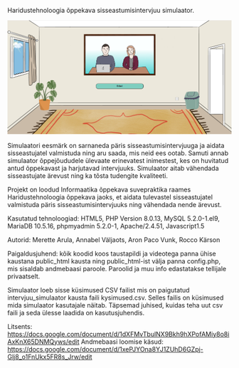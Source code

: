 Haridustehnoloogia õppekava sisseastumisintervjuu simulaator.

![Pilt simulaatorist](simulaator.PNG)

Simulaatori eesmärk on sarnaneda päris sisseastumisintervjuuga ja aidata sisseastujatel valmistuda ning aru saada, mis neid ees ootab. Samuti annab simulaator õppejõududele ülevaate erinevatest inimestest, kes on huvitatud antud õppekavast ja harjutavad intervjuuks. Simulaator aitab vähendada sisseastujate ärevust ning ka tõsta tudengite kvaliteeti.

Projekt on loodud Informaatika õppekava suvepraktika raames Haridustehnoloogia õppekava jaoks, et aidata tulevastel sisseastujatel valmistuda päris sisseastumisintervjuuks ning vähendada nende ärevust.

Kasutatud tehnoloogiad: 
HTML5, 
PHP Version 8.0.13, 
MySQL 5.2.0-1.el9, 
MariaDB 10.5.16, 
phpmyadmin 5.2.0-1, 
Apache/2.4.51, 
Javascript1.5

Autorid: Merette Arula, Annabel Väljaots, Aron Paco Vunk, Rocco Kärson

Paigaldusjuhend: kõik koodid koos taustapildi ja videotega panna ühise kaustana public_html kausta ning public_html-ist välja panna config.php, mis sisaldab andmebaasi paroole. Paroolid ja muu info edastatakse tellijale privaatselt. 

Simulaator loeb sisse küsimused CSV failist mis on paigutatud intervjuu_simulaator kausta faili kysimused.csv. Selles failis on küsimused mida simulaator kasutajale näitab. 
Täpsemad juhised, kuidas teha uut csv faili ja seda ülesse laadida on kasutusjuhendis. 

Litsents: https://docs.google.com/document/d/1dXFMvTbulNX9Bkh9hXPofAMiy8o8iAxKnX65DNMQyws/edit 
Andmebaasi loomise käsud: https://docs.google.com/document/d/1xePJYOna8YJ1ZUhD6GZpj-Glj8_o1FnUkx5FR8s_Jrw/edit
